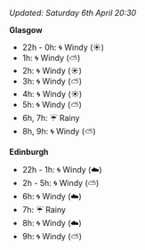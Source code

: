 *Updated: Saturday 6th April 20:30*

**Glasgow**

* 22h - 0h: :cyclone: Windy (:sunny:)
* 1h: :cyclone: Windy (:partly_sunny:)
* 2h: :cyclone: Windy (:sunny:)
* 3h: :cyclone: Windy (:partly_sunny:)
* 4h: :cyclone: Windy (:sunny:)
* 5h: :cyclone: Windy (:partly_sunny:)
* 6h, 7h: :umbrella: Rainy
* 8h, 9h: :cyclone: Windy (:partly_sunny:)

**Edinburgh**

* 22h - 1h: :cyclone: Windy (:cloud:)
* 2h - 5h: :cyclone: Windy (:partly_sunny:)
* 6h: :cyclone: Windy (:cloud:)
* 7h: :umbrella: Rainy
* 8h: :cyclone: Windy (:cloud:)
* 9h: :cyclone: Windy (:partly_sunny:)
